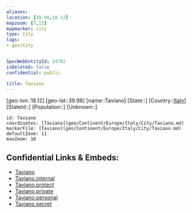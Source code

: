 ```yaml
---
aliases: 
location: [39.98,18.12]
mapzoom: [7,12] 
mapmarker: city 
type: City
tags:
- geo/City


SpocWebEntityId: 34782
isDeleted: false
confidential: public

title: Taviano
---
```

[geo-lon::18.12]
[geo-lat::39.98]
[name::Taviano]
[State::]
[Country::[Italy](geo/Continent/Europe/Italy.md)]
[StateId::]
[Population::]
[Unknown::]


```leaflet
id: Taviano
coordinates: [Taviano](geo/Continent/Europe/Italy/City/Taviano.md)
markerFile: [Taviano](geo/Continent/Europe/Italy/City/Taviano.md)
defaultZoom: 11 
maxZoom: 18
```


## Confidential Links & Embeds: 
- [Taviano](../../../../../../_public/geo/Continent/Europe/Italy/City/Taviano.md) 
- [Taviano.internal](../../../../../../_internal/geo/Continent/Europe/Italy/City/Taviano.internal.md) 
- [Taviano.protect](../../../../../../_protect/geo/Continent/Europe/Italy/City/Taviano.protect.md) 
- [Taviano.private](../../../../../../_private/geo/Continent/Europe/Italy/City/Taviano.private.md) 
- [Taviano.personal](../../../../../../_personal/geo/Continent/Europe/Italy/City/Taviano.personal.md) 
- [Taviano.secret](../../../../../../_secret/geo/Continent/Europe/Italy/City/Taviano.secret.md) 
